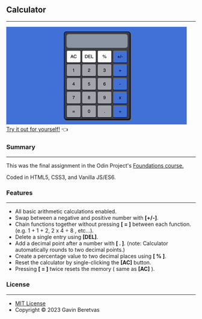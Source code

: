 ## Calculator
***

![Calculator Gif](calculator_gif.gif)
[Try it out for yourself!](https://gavinberetvas.github.io/calculator/)   :point_left:

### Summary 
***

This was the final assignment in the Odin Project's [Foundations course.](https://www.theodinproject.com/lessons/foundations-calculator)

Coded in HTML5, CSS3, and Vanilla JS/ES6. 

### Features
***

* All basic arithmetic calculations enabled.
* Swap between a negative and positive number with **[+/-]**.
* Chain functions together without pressing 
**[ = ]** between each function. (e.g. 1 + 1 + 2, 2 x 4 ÷ 8 , etc...).
* Delete a single entry using **[DEL]**.
* Add a decimal point after a number with  **[ . ]**.
(note: Calculator automatically rounds to two decimal points.)
* Create a percentage value to two decimal places using **[ % ]**.
* Reset the calculator by single-clicking the **[AC]** button. 
* Pressing **[ = ]** twice resets the memory ( same as **[AC]** ).

### License
***
* [MIT License](https://opensource.org/license/mit/)
* Copyright © 2023 Gavin Beretvas

